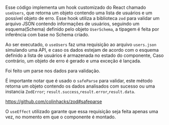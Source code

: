 Esse código implementa um hook customizado do React chamado `useUsers`, que retorna um objeto contendo uma lista de usuários e um possível objeto de erro. Esse hook utiliza a biblioteca `zod` para validar um arquivo JSON contendo informações de usuários, seguindo um esquema(Schema) definido pelo objeto `UserSchema`, a tipagem é feita por inferência com base no Schema criado.

Ao ser executado, o `useUsers` faz uma requisição ao arquivo `users.json` simulando uma API, e caso os dados estejam de acordo com o esquema definido a lista de usuários é armazenada no estado do componente, Caso contrário, um objeto de erro é gerado e uma exceção é lançada.

Foi feito um parse nos dados para validação.

É importante notar que é usado o `safeParse` para validar, este método retorna um objeto contendo os dados analisados com sucesso ou uma instancia `ZodError`; `result.success`,`result.error`,`result.data`.

https://github.com/colinhacks/zod#safeparse

O `useEffect` utilizado garante que essa requisição seja feita apenas uma vez, no momento em que o componente é montado.